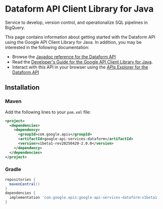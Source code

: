 # Dataform API Client Library for Java

Service to develop, version control, and operationalize SQL pipelines in BigQuery.

This page contains information about getting started with the Dataform API
using the Google API Client Library for Java. In addition, you may be interested
in the following documentation:

* Browse the [Javadoc reference for the Dataform API][javadoc]
* Read the [Developer's Guide for the Google API Client Library for Java][google-api-client].
* Interact with this API in your browser using the [APIs Explorer for the Dataform API][api-explorer]

## Installation

### Maven

Add the following lines to your `pom.xml` file:

```xml
<project>
  <dependencies>
    <dependency>
      <groupId>com.google.apis</groupId>
      <artifactId>google-api-services-dataform</artifactId>
      <version>v1beta1-rev20250420-2.0.0</version>
    </dependency>
  </dependencies>
</project>
```

### Gradle

```gradle
repositories {
  mavenCentral()
}
dependencies {
  implementation 'com.google.apis:google-api-services-dataform:v1beta1-rev20250420-2.0.0'
}
```

[javadoc]: https://googleapis.dev/java/google-api-services-dataform/latest/index.html
[google-api-client]: https://github.com/googleapis/google-api-java-client/
[api-explorer]: https://developers.google.com/apis-explorer/#p/dataform/v1/
